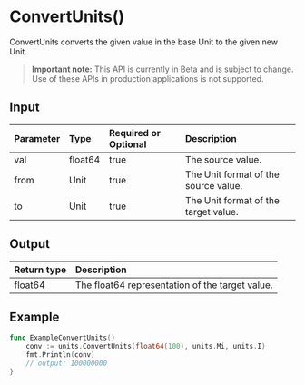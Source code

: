 # ConvertUnits()
ConvertUnits converts the given value in the base Unit to the given new Unit.
> **Important note:** This API is currently in Beta and is subject to change. Use of these APIs in production applications is not supported.

## Input

| Parameter       | Type | Required or Optional | Description |
|:---------------|:--------|:--------| :--------|
| val | float64 | true | The source value.  |
| from | Unit | true | The Unit format of the source value.  |
| to | Unit | true | The Unit format of the target value.  |


## Output

| Return type     | Description |
|:---------------|:--------|
| float64 | The float64 representation of the target value. |



## Example

```go
func ExampleConvertUnits() 
	conv := units.ConvertUnits(float64(100), units.Mi, units.I)
	fmt.Println(conv)
	// output: 100000000
}

```
